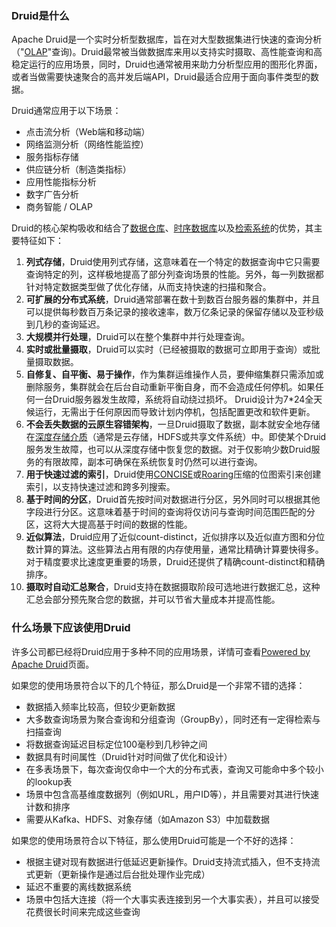 ### Druid是什么

Apache Druid是一个实时分析型数据库，旨在对大型数据集进行快速的查询分析（"[OLAP](https://en.wikipedia.org/wiki/Online_analytical_processing)"查询)。Druid最常被当做数据库来用以支持实时摄取、高性能查询和高稳定运行的应用场景，同时，Druid也通常被用来助力分析型应用的图形化界面，或者当做需要快速聚合的高并发后端API，Druid最适合应用于面向事件类型的数据。

Druid通常应用于以下场景：

* 点击流分析（Web端和移动端）
* 网络监测分析（网络性能监控）
* 服务指标存储
* 供应链分析（制造类指标）
* 应用性能指标分析
* 数字广告分析
* 商务智能 / OLAP

Druid的核心架构吸收和结合了[数据仓库](https://en.wikipedia.org/wiki/Data_warehouse)、[时序数据库](https://en.wikipedia.org/wiki/Time_series_database)以及[检索系统](https://en.wikipedia.org/wiki/Search_engine_(computing))的优势，其主要特征如下：

1. **列式存储**，Druid使用列式存储，这意味着在一个特定的数据查询中它只需要查询特定的列，这样极地提高了部分列查询场景的性能。另外，每一列数据都针对特定数据类型做了优化存储，从而支持快速的扫描和聚合。
2. **可扩展的分布式系统**，Druid通常部署在数十到数百台服务器的集群中，并且可以提供每秒数百万条记录的接收速率，数万亿条记录的保留存储以及亚秒级到几秒的查询延迟。
3. **大规模并行处理**，Druid可以在整个集群中并行处理查询。
4. **实时或批量摄取**，Druid可以实时（已经被摄取的数据可立即用于查询）或批量摄取数据。
5. **自修复、自平衡、易于操作**，作为集群运维操作人员，要伸缩集群只需添加或删除服务，集群就会在后台自动重新平衡自身，而不会造成任何停机。如果任何一台Druid服务器发生故障，系统将自动绕过损坏。 Druid设计为7*24全天候运行，无需出于任何原因而导致计划内停机，包括配置更改和软件更新。
6. **不会丢失数据的云原生容错架构**，一旦Druid摄取了数据，副本就安全地存储在[深度存储介质](Design/../chapter-1.md)（通常是云存储，HDFS或共享文件系统）中。即使某个Druid服务发生故障，也可以从深度存储中恢复您的数据。对于仅影响少数Druid服务的有限故障，副本可确保在系统恢复时仍然可以进行查询。
7. **用于快速过滤的索引**，Druid使用[CONCISE](https://arxiv.org/pdf/1004.0403.pdf)或[Roaring](https://roaringbitmap.org/)压缩的位图索引来创建索引，以支持快速过滤和跨多列搜索。
8. **基于时间的分区**，Druid首先按时间对数据进行分区，另外同时可以根据其他字段进行分区。这意味着基于时间的查询将仅访问与查询时间范围匹配的分区，这将大大提高基于时间的数据的性能。
9. **近似算法**，Druid应用了近似count-distinct，近似排序以及近似直方图和分位数计算的算法。这些算法占用有限的内存使用量，通常比精确计算要快得多。对于精度要求比速度更重要的场景，Druid还提供了精确count-distinct和精确排序。
10. **摄取时自动汇总聚合**，Druid支持在数据摄取阶段可选地进行数据汇总，这种汇总会部分预先聚合您的数据，并可以节省大量成本并提高性能。

### 什么场景下应该使用Druid

许多公司都已经将Druid应用于多种不同的应用场景，详情可查看[Powered by Apache Druid](https://druid.apache.org/druid-powered)页面。

如果您的使用场景符合以下的几个特征，那么Druid是一个非常不错的选择：

* 数据插入频率比较高，但较少更新数据
* 大多数查询场景为聚合查询和分组查询（GroupBy），同时还有一定得检索与扫描查询
* 将数据查询延迟目标定位100毫秒到几秒钟之间
* 数据具有时间属性（Druid针对时间做了优化和设计）
* 在多表场景下，每次查询仅命中一个大的分布式表，查询又可能命中多个较小的lookup表
* 场景中包含高基维度数据列（例如URL，用户ID等），并且需要对其进行快速计数和排序
* 需要从Kafka、HDFS、对象存储（如Amazon S3）中加载数据

如果您的使用场景符合以下特征，那么使用Druid可能是一个不好的选择：

* 根据主键对现有数据进行低延迟更新操作。Druid支持流式插入，但不支持流式更新（更新操作是通过后台批处理作业完成）
* 延迟不重要的离线数据系统
* 场景中包括大连接（将一个大事实表连接到另一个大事实表），并且可以接受花费很长时间来完成这些查询


